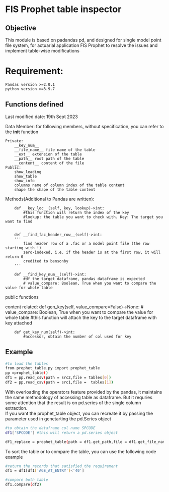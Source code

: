 # FIS Prophet table inspector

## Objective

This module is based on padandas pd, and designed for single model point file system, for actuarial application  FIS Prophet  to resolve the issues and implement table-wise modifications

# Requirement:
    Pandas version >=2.0.1
    python version >=3.9.7

## Functions defined


Last modified date: 19th Sept 2023
    
Data Member:
    for following members, without specification, you can refer to the __init__ function

    Private:
        __key_num__ 
        __file_name__ file name of the table
        __ext__ extension of the table
        __path__ root path of the table
        __content__ content of the file
    Public:
        show_leading
        show_table
        show_info
        columns name of column index of the table content 
        shape the shape of the table content 


Methods(Additional to Pandas are written):    
    
        def __key_loc__(self, key, lookup)->int:
            #this function will return the index of the key
            #lookup: the table you want to check with. Key: The target you want to find

          
        def __find_fac_header_row__(self)->int:
        '''
            find header row of a .fac or a model point file (the row starting with !)
            zero-indexed, i.e. if the header is at the first row, it will return 0
            credited to bensonby
        '''

        def __find_key_num__(self)->int:
            #df the target dataframe, pandas dataframe is expected
            # value_compare: Boolean, True when you want to compare the value for whole table

public functions

content related:
        def gen_key(self, value_compare=False)->None:
            # value_compare: Boolean, True when you want to compare the value for whole table
            #this function will attach the key to the  target dataframe with key attached
                       

        def get_key_num(self)->int:
            #accessor, obtain the number of col used for key
## Example

```sh
#to load the tables
from prophet_table.py import prophet_table
pp =prophet_table()
df1 = pp.read_csv(path = src2,file = tables[0])
df2 = pp.read_csv(path = src1,file =  tables[1])
```

With overloading the operators feature provided by the pandas, it maintains the same methodology of accessing table as dataframe. But it requries some attention that the result is on pd.series of the single column extraction. </br>If you want the prophet_table object, you can recreate it by passing the parameter used in genetarting the pd.Series object

```sh
#to obtain the dataframe col name SPCODE
df1['SPCODE'] #this will return a pd.series object

df1_replace = prophet_table(path = df1.get_path,file = df1.get_file_name()+df1.get_ext())

```

To sort the table or to compare the table, you can use the following code example

```sh
#return the records that satisfied the requirement
df1 = df1[df1['AGE_AT_ENTRY']<'40']

#compare both table
df1.compare(df2)
```
